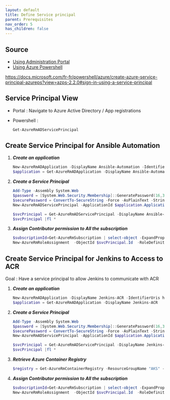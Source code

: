 ```yaml
---
layout: default
title: Define Service principal
parent: Prerequisites
nav_order: 5
has_children: false
---
```


## Source

* [Using Administration Portal](https://docs.microsoft.com/fr-fr/azure/active-directory/develop/howto-create-service-principal-portal)
* [Using Azure Powershell](https://docs.microsoft.com/fr-fr/azure/active-directory/develop/howto-authenticate-service-principal-powershell)

https://docs.microsoft.com/fr-fr/powershell/azure/create-azure-service-principal-azureps?view=azps-2.2.0#sign-in-using-a-service-principal

## Service Principal View

* Portal : Navigate to Azure Active Directory / App registrations
* Powershell :

    ```powershell
    Get-AzureRmADServicePrincipal
    ```

## Create Service Principal for Ansible Automation

1. ***Create an application***

    ```powershell
    New-AzureRmADApplication -DisplayName Ansible-Automation -IdentifierUris http://azure/ansible
    $application = Get-AzureRmADApplication -DisplayName Ansible-Automation
    ```

2. ***Create a Service Principal***

    ```powershell
    Add-Type -Assembly System.Web
    $password = [System.Web.Security.Membership]::GeneratePassword(16,3)
    $securePassword = ConvertTo-SecureString -Force -AsPlainText -String $password
    New-AzureRmADServicePrincipal -ApplicationId $application.ApplicationId -Password $securePassword

    $svcPrincipal = Get-AzureRmADServicePrincipal -DisplayName Ansible-Automation
    $svcPrincipal |fl *
    ```

3. ***Assign Contributor permission to All the subscription***

    ```powershell
    $subscriptionId=Get-AzureRmSubscription | select-object -ExpandProperty Id
    New-AzureRmRoleAssignment  -ObjectId $svcPrincipal.Id  -RoleDefinitionName Contributor -Scope "/subscriptions/$subscriptionId"
    ```

## Create Service Principal for Jenkins to Access to ACR

Goal : Have a service principal to allow Jenkins to communicate with ACR

1. ***Create an application***

    ```powershell
    New-AzureRmADApplication -DisplayName Jenkins-ACR -IdentifierUris http://azure/jenkins-acr
    $application = Get-AzureRmADApplication -DisplayName Jenkins-ACR
    ```

2. ***Create a Service Principal***

    ```powershell
    Add-Type -Assembly System.Web
    $password = [System.Web.Security.Membership]::GeneratePassword(16,3)
    $securePassword = ConvertTo-SecureString -Force -AsPlainText -String $password
    New-AzureRmADServicePrincipal -ApplicationId $application.ApplicationId -Password $securePassword

    $svcPrincipal = Get-AzureRmADServicePrincipal -DisplayName Jenkins-ACR
    $svcPrincipal |fl *
    ```

3. ***Retrieve Azure Container Registry***

    ```powershell
    $registry = Get-AzureRmContainerRegistry -ResourceGroupName "AKS" -Name mesfContainerRegistry
    ```

4. ***Assign Contributor permission to All the subscription***

    ```powershell
    $subscriptionId=Get-AzureRmSubscription | select-object -ExpandProperty Id
    New-AzureRmRoleAssignment  -ObjectId $svcPrincipal.Id  -RoleDefinitionName Contributor -Scope $registry.Id
    ```
